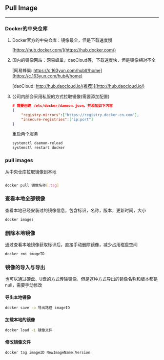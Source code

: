 ## Pull Image

---

### Docker的中央仓库

1. Docker官方的中央仓库：镜像最全，但是下载速度慢

    [https://hub.docker.com/](https://hub.docker.com/)

2. 国内的镜像网站：网易蜂巢，daoCloud等，下载速度快，但是镜像相对不全

    [网易蜂巢: https://c.163yun.com/hub#/home](https://c.163yun.com/hub#/home)

    [daoCloud: http://hub.daocloud.io/(推荐)](http://hub.daocloud.io/)

3. 公司内部会采用私服的方式拉取镜像(需要添加配置)

    ```json
    # 需要创建 /etc/docker/daemon.json，并添加如下内容
    {
        "registry-mirrors":["https://registry.docker-cn.com"],
        "insecure-registries":["ip:port"]
    }
    ```
    
    重启两个服务

    ```sh
    systemctl daemon-reload
    systemctl restart docker
    ```

### pull images

从中央仓库拉取镜像到本地

```sh

docker pull 镜像名称[:tag]
```

### 查看本地全部镜像

查看本地已经安装过的镜像信息，包含标识，名称，版本，更新时间，大小

```sh
docker images
```

### 删除本地镜像

通过查看本地镜像获取标识后，直接手动删除镜像，减少占用磁盘空间

```sh
docker rmi imageID
```

### 镜像的导入与导出

也可以通过硬盘、U盘的方式传输镜像，但是这种方式导出的镜像名称和版本都是null，需要手动修改

#### 导出本地镜像

```sh
docker save -o 导出路径 imageID
```

#### 加载本地的镜像

```sh
docker load -i 镜像文件
```

#### 修改镜像文件

```sh
docker tag imageID NewImageName:Version
```